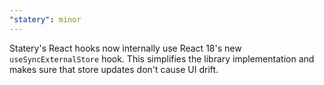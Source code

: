 ```yaml
---
"statery": minor
---
```


Statery's React hooks now internally use React 18's new `useSyncExternalStore` hook. This simplifies the library implementation and makes sure that store updates don't cause UI drift.

